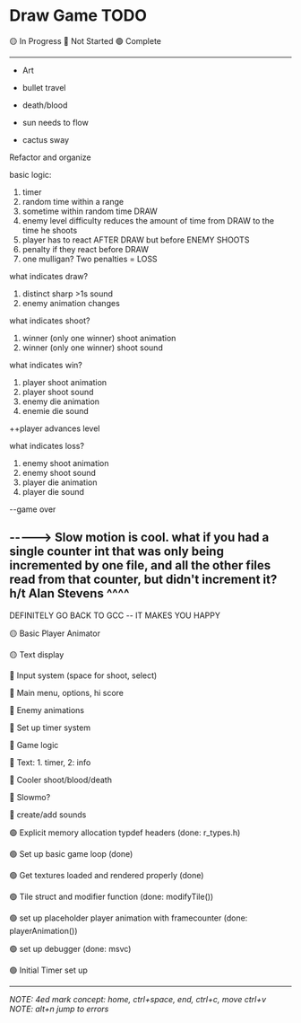 # Draw Game TODO


🟡 In Progress
🔴 Not Started
🟢 Complete

---

- Art

- bullet travel
- death/blood
- sun needs to flow
- cactus sway

Refactor and organize

basic logic:

1. timer
2. random time within a range
3. sometime within random time DRAW
4. enemy level difficulty reduces the amount of time
from DRAW to the time he shoots
5. player has to react AFTER DRAW but before ENEMY SHOOTS
6. penalty if they react before DRAW
7. one mulligan? Two penalties = LOSS

what indicates draw?

1. distinct sharp >1s sound
2. enemy animation changes

what indicates shoot?

1. winner (only one winner) shoot animation
2. winner (only one winner) shoot sound

what indicates win?
1. player shoot animation
2. player shoot sound
3. enemy die animation
4. enemie die sound

++player advances level

what indicates loss?
1. enemy shoot animation
2. enemy  shoot sound
3. player die animation
4. player die sound

--game over

-----> Slow motion is cool.
what if you had a single counter int that was only being incremented by one file, and all the other files read from that counter, but didn't increment it?
h/t Alan Stevens  ^^^^
---

DEFINITELY GO BACK TO GCC -- IT MAKES YOU HAPPY

🟡 Basic Player Animator

🟡 Text display



🔴 Input system (space for shoot, select)

🔴 Main menu, options, hi score

🔴 Enemy animations

🔴 Set up timer system

🔴 Game logic

🔴 Text: 1. timer, 2: info

🔴 Cooler shoot/blood/death

🔴 Slowmo?
 
🔴 create/add sounds

🟢 Explicit memory allocation typdef headers (done: r_types.h)

🟢 Set up basic game loop (done)

🟢 Get textures loaded and rendered properly (done)

🟢 Tile struct and modifier function (done: modifyTile())

🟢 set up placeholder player animation with framecounter (done: playerAnimation())

🟢 set up debugger (done: msvc)

🟢 Initial Timer set up

---

*NOTE: 4ed mark concept: home, ctrl+space, end, ctrl+c, move ctrl+v*
*NOTE: alt+n jump to errors*